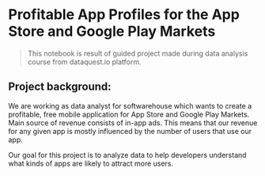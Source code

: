 # Profitable App Profiles for the App Store and Google Play Markets

> This notebook is result of guided project made during data analysis course from dataquest.io platform.

## Project background:

We are working as data analyst for softwarehouse which wants to create a profitable, free mobile application for App Store and Google Play Markets. Main source of revenue consists of in-app ads. This means that our revenue for any given app is mostly influenced by the number of users that use our app.

Our goal for this project is to analyze data to help developers understand what kinds of apps are likely to attract more users.
